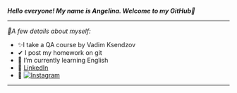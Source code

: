 ***Hello everyone! My name is Angelina. Welcome to my GitHub👋***
___

*🤗A few details about myself:*
+ ✨I take a QA course by Vadim Ksendzov
+ ✔ I post my homework on git
+ 🌱 I’m currently learning English
+ 🧷 [LinkedIn](https://www.linkedin.com/in/%D0%B0%D0%BD%D0%B3%D0%B5%D0%BB%D0%B8%D0%BD%D0%B0-%D0%B3%D1%80%D0%B8%D0%B1-30200664/) 
+ 🤳 [![Instagram](https://abrakadabra.fun/uploads/posts/2022-01/1642493370_2-abrakadabra-fun-p-znachok-instagram-dlya-teksta-malenkii-2.png)](https://instagram.com/angelina_hryb?igshid=ZDdkNTZiNTM=)
___
